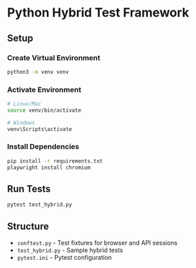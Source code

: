 # Python Hybrid Test Framework

## Setup

### Create Virtual Environment
```bash
python3 -m venv venv
```

### Activate Environment
```bash
# Linux/Mac
source venv/bin/activate

# Windows
venv\Scripts\activate
```

### Install Dependencies
```bash
pip install -r requirements.txt
playwright install chromium
```

## Run Tests
```bash
pytest test_hybrid.py
```

## Structure
- `conftest.py` - Test fixtures for browser and API sessions
- `test_hybrid.py` - Sample hybrid tests
- `pytest.ini` - Pytest configuration